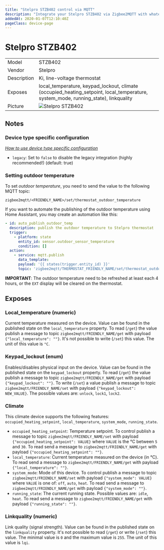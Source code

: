 ```yaml
---
title: "Stelpro STZB402 control via MQTT"
description: "Integrate your Stelpro STZB402 via Zigbee2MQTT with whatever smart home infrastructure you are using without the vendors bridge or gateway."
addedAt: 2020-01-07T12:10:40Z
pageClass: device-page
---
```


<!-- !!!! -->
<!-- ATTENTION: This file is auto-generated through docgen! -->
<!-- You can only edit the "## Notes"-Section. -->
<!-- !!!! -->

# Stelpro STZB402

|     |     |
|-----|-----|
| Model | STZB402  |
| Vendor  | Stelpro  |
| Description | Ki, line-voltage thermostat |
| Exposes | local_temperature, keypad_lockout, climate (occupied_heating_setpoint, local_temperature, system_mode, running_state), linkquality |
| Picture | ![Stelpro STZB402](https://psi-4ward.github.io/zigbee2mqtt.io/images/devices/STZB402.jpg) |


## Notes

### Device type specific configuration
*[How to use device type specific configuration](../guide/configuration/devices-groups.md#specific-device-options)*

* `legacy`: Set to `false` to disable the legacy integration (highly recommended!) (default: true)


### Setting outdoor temperature
To set _outdoor temperature_, you need to send the value to the following MQTT topic:
```
zigbee2mqtt/<FRIENDLY_NAME>/set/thermostat_outdoor_temperature
```

If you want to automate the publishing of the outdoor temperature using Home Assistant, you may create an automation like this:

``` yaml
- id: auto_publish_outdoor_temp
  description: publish the outdoor temperature to Stelpro thermostat
  trigger:
    - platform: state
      entity_id: sensor.outdoor_sensor_temperature
      condition: []
  action:
    - service: mqtt.publish
      data_template:
      payload: '{{ states(trigger.entity_id) }}'
      topic: 'zigbee2mqtt/THERMOSTAT_FRIENDLY_NAME/set/thermostat_outdoor_temperature'
```

**IMPORTANT**: The outdoor temperature need to be refreshed at least each 4 hours, or the `EXT` display will be cleared on the thermostat.



## Exposes

### Local_temperature (numeric)
Current temperature measured on the device.
Value can be found in the published state on the `local_temperature` property.
To read (`/get`) the value publish a message to topic `zigbee2mqtt/FRIENDLY_NAME/get` with payload `{"local_temperature": ""}`.
It's not possible to write (`/set`) this value.
The unit of this value is `°C`.

### Keypad_lockout (enum)
Enables/disables physical input on the device.
Value can be found in the published state on the `keypad_lockout` property.
To read (`/get`) the value publish a message to topic `zigbee2mqtt/FRIENDLY_NAME/get` with payload `{"keypad_lockout": ""}`.
To write (`/set`) a value publish a message to topic `zigbee2mqtt/FRIENDLY_NAME/set` with payload `{"keypad_lockout": NEW_VALUE}`.
The possible values are: `unlock`, `lock1`, `lock2`.

### Climate 
This climate device supports the following features: `occupied_heating_setpoint`, `local_temperature`, `system_mode`, `running_state`.
- `occupied_heating_setpoint`: Temperature setpoint. To control publish a message to topic `zigbee2mqtt/FRIENDLY_NAME/set` with payload `{"occupied_heating_setpoint": VALUE}` where `VALUE` is the °C between `5` and `30`. To read send a message to `zigbee2mqtt/FRIENDLY_NAME/get` with payload `{"occupied_heating_setpoint": ""}`.
- `local_temperature`: Current temperature measured on the device (in °C). To read send a message to `zigbee2mqtt/FRIENDLY_NAME/get` with payload `{"local_temperature": ""}`.
- `system_mode`: Mode of this device. To control publish a message to topic `zigbee2mqtt/FRIENDLY_NAME/set` with payload `{"system_mode": VALUE}` where `VALUE` is one of: `off`, `auto`, `heat`. To read send a message to `zigbee2mqtt/FRIENDLY_NAME/get` with payload `{"system_mode": ""}`.
- `running_state`: The current running state. Possible values are: `idle`, `heat`. To read send a message to `zigbee2mqtt/FRIENDLY_NAME/get` with payload `{"running_state": ""}`.

### Linkquality (numeric)
Link quality (signal strength).
Value can be found in the published state on the `linkquality` property.
It's not possible to read (`/get`) or write (`/set`) this value.
The minimal value is `0` and the maximum value is `255`.
The unit of this value is `lqi`.


